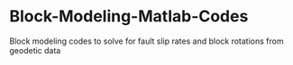 # Block-Modeling-Matlab-Codes
Block modeling codes to solve for fault slip rates and block rotations from geodetic data

